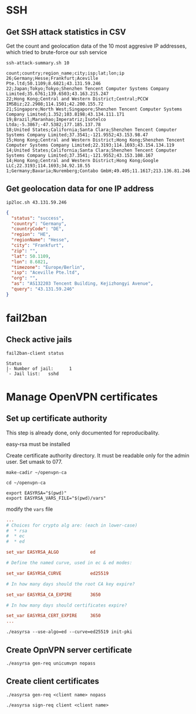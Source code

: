 
# SSH

## Get SSH attack statistics in CSV

Get the count and geolocation data of the 10 most aggresive IP addresses, which tried to brute-force our ssh service

```shell
ssh-attack-summary.sh 10
```

```
count;country;region_name;city;isp;lat;lon;ip
26;Germany;Hesse;Frankfurt;Aceville Pte.ltd;50.1109;8.6821;43.131.59.246
22;Japan;Tokyo;Tokyo;Shenzhen Tencent Computer Systems Company Limited;35.6761;139.6503;43.163.215.247
22;Hong Kong;Central and Western District;Central;PCCW IMSBiz;22.2908;114.1501;42.200.155.72
21;Singapore;North West;Singapore;Shenzhen Tencent Computer Systems Company Limited;1.352;103.8198;43.134.111.171
19;Brazil;Maranhao;Imperatriz;Isotelco Ltda;-5.3867;-47.5382;177.185.137.78
18;United States;California;Santa Clara;Shenzhen Tencent Computer Systems Company Limited;37.3541;-121.9552;43.153.98.47
15;Hong Kong;Central and Western District;Hong Kong;Shenzhen Tencent Computer Systems Company Limited;22.3193;114.1693;43.154.134.119
14;United States;California;Santa Clara;Shenzhen Tencent Computer Systems Company Limited;37.3541;-121.9552;43.153.108.167
14;Hong Kong;Central and Western District;Hong Kong;Google LLC;22.3193;114.1693;34.92.18.55
1;Germany;Bavaria;Nuremberg;Contabo GmbH;49.405;11.1617;213.136.81.246
```

## Get geolocation data for one IP address

```shell
ip2loc.sh 43.131.59.246
```

```json
{
  "status": "success",
  "country": "Germany",
  "countryCode": "DE",
  "region": "HE",
  "regionName": "Hesse",
  "city": "Frankfurt",
  "zip": "",
  "lat": 50.1109,
  "lon": 8.6821,
  "timezone": "Europe/Berlin",
  "isp": "Aceville Pte.ltd",
  "org": "",
  "as": "AS132203 Tencent Building, Kejizhongyi Avenue",
  "query": "43.131.59.246"
}
```

# fail2ban

## Check active jails

```shell
fail2ban-client status
```

```text
Status
|- Number of jail:      1
`- Jail list:   sshd
```

# Manage OpenVPN certificates

## Set up certificate authority

This step is already done, only documented for reproducibality.

easy-rsa must be installed

Create certificate authority directory. It must be readable only for the admin user. Set umask to 077.

```shell
make-cadir ~/openvpn-ca
```

```shell
cd ~/openvpn-ca

export EASYRSA="$(pwd)"
export EASYRSA_VARS_FILE="$(pwd)/vars"
```

modify the `vars` file

```conf
...
# Choices for crypto alg are: (each in lower-case)
#  * rsa
#  * ec
#  * ed

set_var EASYRSA_ALGO            ed

# Define the named curve, used in ec & ed modes:

set_var EASYRSA_CURVE           ed25519

# In how many days should the root CA key expire?

set_var EASYRSA_CA_EXPIRE       3650

# In how many days should certificates expire?

set_var EASYRSA_CERT_EXPIRE     3650
...
```

```shell
./easyrsa --use-algo=ed --curve=ed25519 init-pki
```


## Create OpnVPN server certificate

```shell
./easyrsa gen-req unicumvpn nopass
```


## Create client certificates

```shell
./easyrsa gen-req <client name> nopass
```

```shell
./easyrsa sign-req client <client name>
```